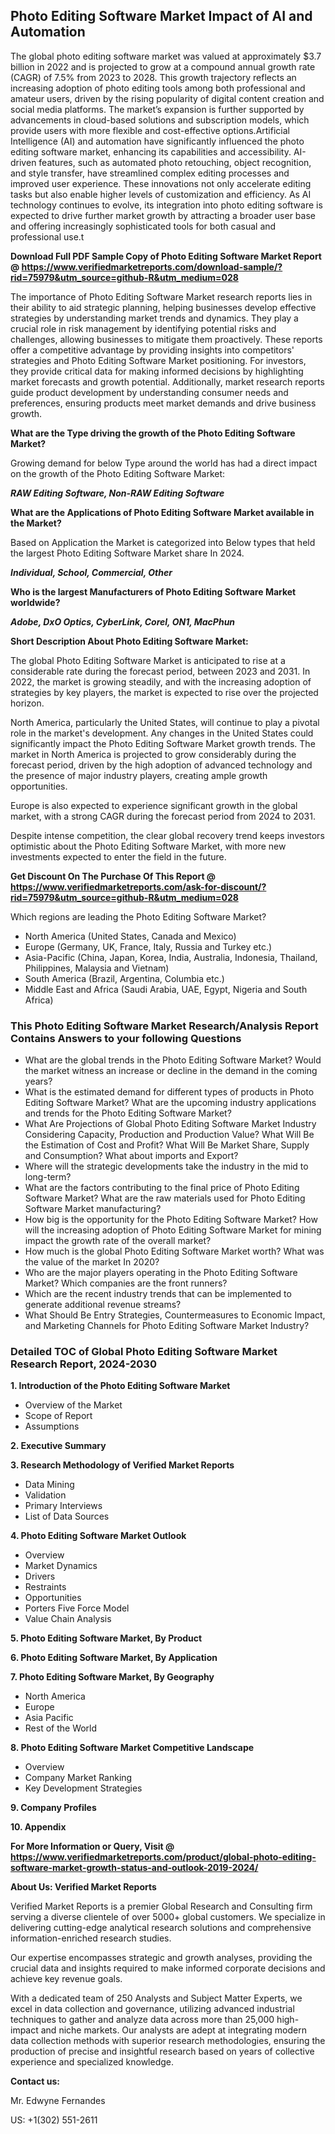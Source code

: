 <h2>Photo Editing Software Market Impact of AI and Automation</h2>The global photo editing software market was valued at approximately $3.7 billion in 2022 and is projected to grow at a compound annual growth rate (CAGR) of 7.5% from 2023 to 2028. This growth trajectory reflects an increasing adoption of photo editing tools among both professional and amateur users, driven by the rising popularity of digital content creation and social media platforms. The market’s expansion is further supported by advancements in cloud-based solutions and subscription models, which provide users with more flexible and cost-effective options.Artificial Intelligence (AI) and automation have significantly influenced the photo editing software market, enhancing its capabilities and accessibility. AI-driven features, such as automated photo retouching, object recognition, and style transfer, have streamlined complex editing processes and improved user experience. These innovations not only accelerate editing tasks but also enable higher levels of customization and efficiency. As AI technology continues to evolve, its integration into photo editing software is expected to drive further market growth by attracting a broader user base and offering increasingly sophisticated tools for both casual and professional use.t</p><p id="" class=""><strong>Download Full PDF Sample Copy of Photo Editing Software Market Report @ <a href="https://www.verifiedmarketreports.com/download-sample/?rid=75979&utm_source=github-R&utm_medium=028" target="_blank">https://www.verifiedmarketreports.com/download-sample/?rid=75979&utm_source=github-R&utm_medium=028</a></strong></p><p>The importance of&nbsp;Photo Editing Software Market research reports lies in their ability to aid strategic planning, helping businesses develop effective strategies by understanding market trends and dynamics. They play a crucial role in risk management by identifying potential risks and challenges, allowing businesses to mitigate them proactively. These reports offer a competitive advantage by providing insights into competitors' strategies and Photo Editing Software Market positioning. For investors, they provide critical data for making informed decisions by highlighting market forecasts and growth potential. Additionally, market research reports guide product development by understanding consumer needs and preferences, ensuring products meet market demands and drive business growth.</p><p><strong>What are the&nbsp;Type driving the growth of the Photo Editing Software Market?</strong></p><p id="" class="">Growing demand for below Type around the world has had a direct impact on the growth of the Photo Editing Software Market:</p><em><strong>RAW Editing Software, Non-RAW Editing Software</strong></em></p><strong>What are the&nbsp;Applications&nbsp;of Photo Editing Software Market available in the Market?</strong></p><p id="" class="">Based on Application the Market is categorized into Below types that held the largest Photo Editing Software Market share In 2024.</p><em><strong>Individual, School, Commercial, Other</strong></em></p><strong>Who is the largest Manufacturers of Photo Editing Software Market worldwide?</strong></p><p><em><strong>Adobe, DxO Optics, CyberLink, Corel, ON1, MacPhun</strong></em></p><p id="" class=""><strong>Short Description About Photo Editing Software Market:</strong></p><p>The global Photo Editing Software Market is anticipated to rise at a considerable rate during the forecast period, between 2023 and 2031. In 2022, the market is growing steadily, and with the increasing adoption of strategies by key players, the market is expected to rise over the projected horizon.</p><p>North America, particularly the United States, will continue to play a pivotal role in the market's development. Any changes in the United States could significantly impact the Photo Editing Software Market growth trends. The market in North America is projected to grow considerably during the forecast period, driven by the high adoption of advanced technology and the presence of major industry players, creating ample growth opportunities.</p><p>Europe is also expected to experience significant growth in the global market, with a strong CAGR during the forecast period from 2024 to 2031.</p><p>Despite intense competition, the clear global recovery trend keeps investors optimistic about the Photo Editing Software Market, with more new investments expected to enter the field in the future.</p><p id="" class=""><strong>Get Discount On The Purchase Of This Report @ <a href="https://www.verifiedmarketreports.com/ask-for-discount/?rid=75979&utm_source=github-R&utm_medium=028" target="_blank">https://www.verifiedmarketreports.com/ask-for-discount/?rid=75979&utm_source=github-R&utm_medium=028</a></strong></p>Which regions are leading the Photo Editing Software Market?</p><ul><li>North America (United States, Canada and Mexico)</li><li>Europe (Germany, UK, France, Italy, Russia and Turkey etc.)</li><li>Asia-Pacific (China, Japan, Korea, India, Australia, Indonesia, Thailand, Philippines, Malaysia and Vietnam)</li><li>South America (Brazil, Argentina, Columbia etc.)</li><li>Middle East and Africa (Saudi Arabia, UAE, Egypt, Nigeria and South Africa)</li></ul><h3 id="" class="">This Photo Editing Software Market Research/Analysis Report Contains Answers to your following Questions</h3><ul><li>What are the global trends in the Photo Editing Software Market? Would the market witness an increase or decline in the demand in the coming years?</li><li>What is the estimated demand for different types of products in Photo Editing Software Market? What are the upcoming industry applications and trends for the Photo Editing Software Market?</li><li>What Are Projections of Global Photo Editing Software Market Industry Considering Capacity, Production and Production Value? What Will Be the Estimation of Cost and Profit? What Will Be Market Share, Supply and Consumption? What about imports and Export?</li><li>Where will the strategic developments take the industry in the mid to long-term?</li><li>What are the factors contributing to the final price of Photo Editing Software Market? What are the raw materials used for Photo Editing Software Market manufacturing?</li><li>How big is the opportunity for the Photo Editing Software Market? How will the increasing adoption of Photo Editing Software Market for mining impact the growth rate of the overall market?</li><li>How much is the global Photo Editing Software Market worth? What was the value of the market In 2020?</li><li>Who are the major players operating in the Photo Editing Software Market? Which companies are the front runners?</li><li>Which are the recent industry trends that can be implemented to generate additional revenue streams?</li><li>What Should Be Entry Strategies, Countermeasures to Economic Impact, and Marketing Channels for Photo Editing Software Market Industry?</li></ul><h3 id="" class="">Detailed TOC of Global Photo Editing Software Market Research Report, 2024-2030</h3><p id="" class=""><strong>1. Introduction of the Photo Editing Software Market</strong></p><ul><li>Overview of the Market</li><li>Scope of Report</li><li>Assumptions</li></ul><p id="" class=""><strong>2. Executive Summary</strong></p><p id="" class=""><strong>3. Research Methodology of Verified Market Reports</strong></p><ul><li>Data Mining</li><li>Validation</li><li>Primary Interviews</li><li>List of Data Sources</li></ul><p id="" class=""><strong>4. Photo Editing Software Market Outlook</strong></p><ul><li>Overview</li><li>Market Dynamics</li><li>Drivers</li><li>Restraints</li><li>Opportunities</li><li>Porters Five Force Model</li><li>Value Chain Analysis</li></ul><p id="" class=""><strong>5. Photo Editing Software Market, By Product</strong></p><p id="" class=""><strong>6. Photo Editing Software Market, By Application</strong></p><p id="" class=""><strong>7. Photo Editing Software Market, By Geography</strong></p><ul><li>North America</li><li>Europe</li><li>Asia Pacific</li><li>Rest of the World</li></ul><p id="" class=""><strong>8. Photo Editing Software Market Competitive Landscape</strong></p><ul><li>Overview</li><li>Company Market Ranking</li><li>Key Development Strategies</li></ul><p id="" class=""><strong>9. Company Profiles</strong></p><p id="" class=""><strong>10. Appendix</strong></p><p id="" class=""><strong>For More Information or Query, Visit @ <a href="https://www.verifiedmarketreports.com/product/global-photo-editing-software-market-growth-status-and-outlook-2019-2024/" target="_blank">https://www.verifiedmarketreports.com/product/global-photo-editing-software-market-growth-status-and-outlook-2019-2024/</a></strong></p><p id="" class=""><strong>About Us: Verified Market Reports</strong></p><p id="" class="">Verified Market Reports is a premier Global Research and Consulting firm serving a diverse clientele of over 5000+ global customers. We specialize in delivering cutting-edge analytical research solutions and comprehensive information-enriched research studies.</p><p id="" class="">Our expertise encompasses strategic and growth analyses, providing the crucial data and insights required to make informed corporate decisions and achieve key revenue goals.</p><p id="" class="">With a dedicated team of 250 Analysts and Subject Matter Experts, we excel in data collection and governance, utilizing advanced industrial techniques to gather and analyze data across more than 25,000 high-impact and niche markets. Our analysts are adept at integrating modern data collection methods with superior research methodologies, ensuring the production of precise and insightful research based on years of collective experience and specialized knowledge.</p><p id="" class=""><strong>Contact us:</strong></p><p id="" class="">Mr. Edwyne Fernandes</p><p id="" class="">US: +1(302) 551-2611</p>
